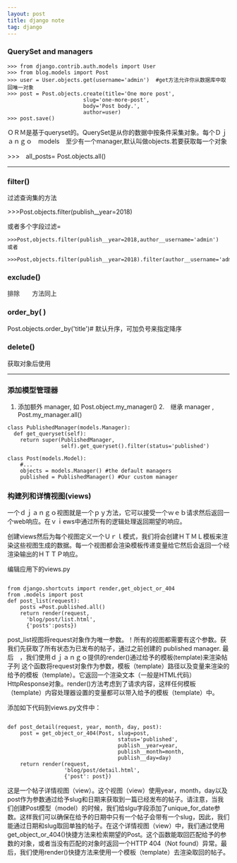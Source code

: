 ```yaml
---
layout: post
title: django note
tag: django
---
```

### QuerySet and managers
```
>>> from django.contrib.auth.models import User
>>> from blog.models import Post
>>> user = User.objects.get(username='admin')  #get方法允许你从数据库中取回唯一对象
>>> post = Post.objects.create(title='One more post',
                        slug='one-more-post',
                        body='Post body.',
                        author=user)
>>> post.save()
```
ＯＲＭ是基于queryset的。QuerySet是从你的数据中按条件采集对象。每个Ｄｊａｎｇｏ　models　至少有一个manager,默认叫做objects.若要获取每一个对象

\>>>　all_posts= Post.objects.all()

---

### filter()
过滤查询集的方法　

\>>>Post.objects.filter(publish__year=2018)

或者多个字段过滤=
```
>>>Post,objects.filter(publish__year=2018,author__username='admin')
或者

>>>Post,objects.filter(publish__year=2018).filter(author__username='admin')
```

### exclude()
排除　　方法同上
### order_by(  )
Post.objects.order_by('title')# 默认升序，可加负号来指定降序
### delete()
获取对象后使用

---

### 添加模型管理器
1. 添加额外 manager,  如 Post.object.my_manager()
2.　继承 manager , Post.my_manager.all()

```
class PublishedManager(models.Manager):
  def get_queryset(self):
    return super(PublishedManager,
                 self).get_queryset().filter(status='published')

class Post(models.Model):
    #...
    objects = models.Manager() #the default managers
    published = PublishedManager() #Our custom manager                 
```
### 构建列和详情视图(views)
一个ｄｊａｎｇｏ视图就是一个ｐｙ方法，它可以接受一个ｗｅｂ请求然后返回一个web响应。在ｖｉews中通过所有的逻辑处理返回期望的响应。

创建views然后为每个视图定义一个Ｕｒｌ模式，我们将会创建ＨＴＭＬ模板来渲染这些视图生成的数据。每一个视图都会渲染模板传递变量给它然后会返回一个经渲染输出的ＨＴＴＰ响应。

编辑应用下的views.py

```

from django.shortcuts import render,get_object_or_404
from .models import post
def post_list(request):
    posts =Post.published.all()
    return render(request,
      'blog/post/list.html',
      {'posts':posts})
```

post_list视图将request对象作为唯一参数。！所有的视图都需要有这个参数。获我们先获取了所有状态为已发布的帖子，通过之前创建的 published manager.
最后　，我们使用ｄｊａｎｇｏ提供的render()通过给予的模板(template)来渲染帖子列
这个函数将request对象作为参数，模板（template）路径以及变量来渲染的给予的模板（template）。它返回一个渲染文本（一般是HTML代码）HttpResponse对象。render()方法考虑到了请求内容，这样任何模板（template）内容处理器设置的变量都可以带入给予的模板（template）中。

添加如下代码到views.py文件中：

```

def post_detail(request, year, month, day, post):
    post = get_object_or_404(Post, slug=post,
                                   status='published',
                                   publish__year=year,
                                   publish__month=month,
                                   publish__day=day)
    return render(request,
                  'blog/post/detail.html',
                  {'post': post})

```

这是一个帖子详情视图（view）。这个视图（view）使用year，month，day以及post作为参数通过给予slug和日期来获取到一篇已经发布的帖子。请注意，当我们创建Post模型（model）的时候，我们给slgu字段添加了unique_for_date参数。这样我们可以确保在给予的日期中只有一个帖子会带有一个slug，因此，我们能通过日期和slug取回单独的帖子。在这个详情视图（view）中，我们通过使用get_object_or_404()快捷方法来检索期望的Post。这个函数能取回匹配给予的参数的对象，或者当没有匹配的对象时返回一个HTTP 404（Not found）异常。最后，我们使用render()快捷方法来使用一个模板（template）去渲染取回的帖子。
